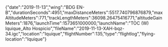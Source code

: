 {"date":"2019-11-13","wing":"BDG EN-B","durationSeconds":4951,"maxDistanceMeters":5517.740796876879,"maxAltitudeMeters":771,"trackLengthMeters":36098.26475416771,"altitudeGainMeters":1876,"launchTime":1573651000000,"launchName":"TOC (W) Iquique_Alto Hospicio","fileName":"2019-11-13-XAH-bqz-34.igc","location":"Iquique","flightNumber":135,"type":"flightlog","flying-location":"Iquique"}
